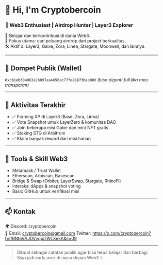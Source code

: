 # 👋 Hi, I'm Cryptobercoin

### 🚀 Web3 Enthusiast | Airdrop Hunter | Layer3 Explorer

🧠 Belajar dan berkontribusi di dunia Web3.  
🎯 Fokus utama: cari peluang airdrop dari project berkualitas.  
🛠️ Aktif di Layer3, Galxe, Zora, Linea, Stargate, Moonwell, dan lainnya.

---

## 💼 Dompet Publik (Wallet)
`0xc81eb384062e2b097aa4656ac77fe81873bee800` *(bisa diganti full jika mau transparan)*

---

## 📍 Aktivitas Terakhir
- ✅ Farming XP di Layer3 (Base, Zora, Linea)
- ✅ Vote Snapshot untuk LayerZero & komunitas DAO
- ✅ Join beberapa misi Galxe dan mint NFT gratis
- ✅ Staking STG di Arbitrum
- ✅ Klaim banyak reward dari misi harian

---

## 🧰 Tools & Skill Web3
- Metamask / Trust Wallet  
- Etherscan, Arbiscan, Basescan  
- Bridge & Swap (Orbiter, LayerSwap, Stargate, RhinoFi)  
- Interaksi dApps & snapshot voting  
- Basic GitHub untuk verifikasi misi

---

## 📫 Kontak
🌍 Discord: cryptobercoin  
📧 Email: cryptobercoin@gmail.com 
Twitter: https://x.com/cryptobercoin?t=IfBNtoVAJOVvquizWLXekA&s=09

---

> Dibuat sebagai catatan publik agar bisa terus belajar dan berbagi.  
> Siap jadi early user di masa depan Web3 ✨

<!--
**cryptobercoin/cryptobercoin** is a ✨ _special_ ✨ repository because its `README.md` (this file) appears on your GitHub profile.

Here are some ideas to get you started:

- 🔭 I’m currently working on ...
- 🌱 I’m currently learning ...
- 👯 I’m looking to collaborate on ...
- 🤔 I’m looking for help with ...
- 💬 Ask me about ...
- 📫 How to reach me: ...
- 😄 Pronouns: ...
- ⚡ Fun fact: ...
-->
